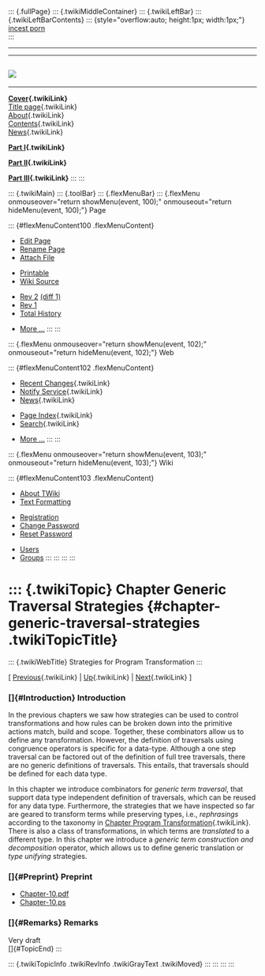 ::: {.fullPage}
::: {.twikiMiddleContainer}
::: {.twikiLeftBar}
::: {.twikiLeftBarContents}
::: {style="overflow:auto; height:1px; width:1px;"}
[incest porn](http://sexpace.net/)\
:::

------------------------------------------------------------------------

  -----------------------------------------------------------------------------
  [![](../pub/Stratego/StrategoLogo/StrategoLogoTextless-100px.png)](WebHome)
  -----------------------------------------------------------------------------

------------------------------------------------------------------------

**[Cover](WebHome){.twikiLink}**\
[Title page](TitlePage){.twikiLink}\
[About](AboutThisBook){.twikiLink}\
[Contents](TableOfContents){.twikiLink}\
[News](WebNews){.twikiLink}

**[Part I](PartI){.twikiLink}**

**[Part II](PartII){.twikiLink}**

**[Part III](PartIII){.twikiLink}**
:::
:::

::: {.twikiMain}
::: {.toolBar}
::: {.flexMenuBar}
::: {.flexMenu onmouseover="return showMenu(event, 100);" onmouseout="return hideMenu(event, 100);"}
Page

::: {#flexMenuContent100 .flexMenuContent}
-   [Edit
    Page](http://www.program-transformation.org/edit/Book/ChapterGenericTraversalStrategies?t=1536826213)
-   [Rename
    Page](http://www.program-transformation.org/rename/Book/ChapterGenericTraversalStrategies)
-   [Attach
    File](http://www.program-transformation.org/attach/Book/ChapterGenericTraversalStrategies)

<!-- -->

-   [Printable](http://www.program-transformation.org/view/Book/ChapterGenericTraversalStrategies?skin=print.pattern)
-   [Wiki
    Source](http://www.program-transformation.org/view/Book/ChapterGenericTraversalStrategies?skin=text&raw=on&contenttype=text/plain)

<!-- -->

-   [Rev
    2](http://www.program-transformation.org/view/Book/ChapterGenericTraversalStrategies?rev=1.2)
    [(diff 1)](http://www.program-transformation.org/rdiff/Book/ChapterGenericTraversalStrategies?rev1=1.2&rev2=1.1)
-   [Rev
    1](http://www.program-transformation.org/view/Book/ChapterGenericTraversalStrategies?rev=1.1)
-   [Total
    History](http://www.program-transformation.org/rdiff/Book/ChapterGenericTraversalStrategies)

<!-- -->

-   [More
    \...](http://www.program-transformation.org/oops/Book/ChapterGenericTraversalStrategies?template=oopsmore&param1=1.2&param2=1.2)
:::
:::

::: {.flexMenu onmouseover="return showMenu(event, 102);" onmouseout="return hideMenu(event, 102);"}
Web

::: {#flexMenuContent102 .flexMenuContent}
-   [Recent Changes](WebChanges){.twikiLink}
-   [Notify Service](WebNotify){.twikiLink}
-   [News](WebNews){.twikiLink}

<!-- -->

-   [Page Index](WebIndex){.twikiLink}
-   [Search](WebSearch){.twikiLink}

<!-- -->

-   [More
    \...](http://www.program-transformation.org/oops/Book/ChapterGenericTraversalStrategies?template=oopsmore&param1=1.2&param2=1.2)
:::
:::

::: {.flexMenu onmouseover="return showMenu(event, 103);" onmouseout="return hideMenu(event, 103);"}
Wiki

::: {#flexMenuContent103 .flexMenuContent}
-   [About
    TWiki](http://www.program-transformation.org/view/TWiki/WebHome)
-   [Text
    Formatting](http://www.program-transformation.org/view/TWiki/TextFormattingRules)

<!-- -->

-   [Registration](http://www.program-transformation.org/view/TWiki/TWikiRegistration)
-   [Change
    Password](http://www.program-transformation.org/view/TWiki/ChangePassword)
-   [Reset
    Password](http://www.program-transformation.org/view/TWiki/ResetPassword)

<!-- -->

-   [Users](http://www.program-transformation.org/view/Main/TWikiUsers)
-   [Groups](http://www.program-transformation.org/view/Main/TWikiGroups)
:::
:::
:::
:::

::: {.twikiTopic}
Chapter Generic Traversal Strategies {#chapter-generic-traversal-strategies .twikiTopicTitle}
====================================

::: {.twikiWebTitle}
Strategies for Program Transformation
:::

\[ [Previous](ChapterFirstClassPatternMatching){.twikiLink} \|
[Up](PartIII){.twikiLink} \|
[Next](ChapterScopedDynamicRewriteRules){.twikiLink} \]

### []{#Introduction} Introduction

In the previous chapters we saw how strategies can be used to control
transformations and how rules can be broken down into the primitive
actions match, build and scope. Together, these combinators allow us to
define any transformation. However, the definition of traversals using
congruence operators is specific for a data-type. Although a one step
traversal can be factored out of the definition of full tree traversals,
there are no generic definitions of traversals. This entails, that
traversals should be defined for each data type.

In this chapter we introduce combinators for *generic term traversal*,
that support data type independent definition of traversals, which can
be reused for any data type. Furthermore, the strategies that we have
inspected so far are geared to transform terms while preserving types,
i.e., *rephrasings* according to the taxonomy in [Chapter Program
Transformation](ChapterProgramTransformation){.twikiLink}. There is also
a class of transformations, in which terms are *translated* to a
different type. In this chapter we introduce a *generic term
construction and decomposition* operator, which allows us to define
generic translation or *type unifying* strategies.

### []{#Preprint} Preprint

-   [Chapter-10.pdf](http://www.cs.uu.nl/~visser/book/Chapter-10.pdf)
-   [Chapter-10.ps](http://www.cs.uu.nl/~visser/book/Chapter-10.ps)

### []{#Remarks} Remarks

Very draft\
[]{#TopicEnd}
:::

::: {.twikiTopicInfo .twikiRevInfo .twikiGrayText .twikiMoved}
:::
:::
:::
:::
